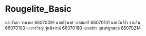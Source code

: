 # Rougelite_Basic
นายธันยา วรมงคล 66070091
นายนัฐพงษ์ วงค์สมศรี 66070101
นายนันจีรัง รวยสิน 66070103
นายวรวิชญ์ จุ่นพิจารณ์ 66070180
นายอชิระ สุนทรบูรณสุข 66070214
